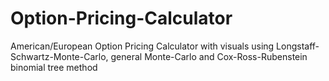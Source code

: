 # Option-Pricing-Calculator
American/European Option Pricing Calculator with visuals using Longstaff-Schwartz-Monte-Carlo, general Monte-Carlo and Cox-Ross-Rubenstein binomial tree method
